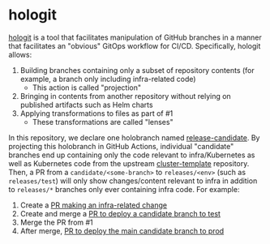 # hologit

[hologit](https://github.com/JarvusInnovations/hologit) is a tool that facilitates manipulation of
GitHub branches in a manner that facilitates an "obvious" GitOps workflow for CI/CD. Specifically,
hologit allows:

1. Building branches containing only a subset of repository contents (for example, a branch only including infra-related code)
   - This action is called "projection"
1. Bringing in contents from another repository without relying on published artifacts such as Helm charts
1. Applying transformations to files as part of #1
   - These transformations are called "lenses"

In this repository, we declare one holobranch named [release-candidate](../branches/release-candidate).
By projecting this holobranch in GitHub Actions, individual "candidate" branches end up containing
only the code relevant to infra/Kubernetes as well as Kubernetes code from the upstream [cluster-template](https://github.com/JarvusInnovations/cluster-template)
repository. Then, a PR from a `candidate/<some-branch>` to `releases/<env>` (such as `releases/test`) will only show changes/content
relevant to infra in addition to `releases/*` branches only ever containing infra code. For example:

1. Create a [PR making an infra-related change](https://github.com/cal-itp/data-infra/pull/2828)
1. Create and merge a [PR to deploy a candidate branch to test](https://github.com/cal-itp/data-infra/pull/2829)
1. Merge the PR from #1
1. After merge, [PR to deploy the main candidate branch to prod](https://github.com/cal-itp/data-infra/pull/2832)
